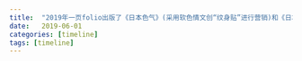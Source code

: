 ```yaml
---
title:  "2019年一⻚folio出版了《日本色气》(采用软色情文创“纹身贴”进行营销)和《日本侘寂》。"
date:   2019-06-01
categories: [timeline]
tags: [timeline]
---
```

